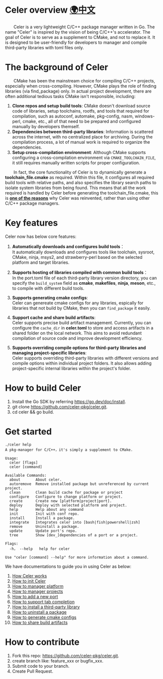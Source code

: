 # Celer overview [🌍中文](../zh-CH/README.md)

&emsp;&emsp;Celer is a very lightweight C/C++ package manager written in Go. The name "Celer" is inspired by the vision of being C/C++'s accelerator. The goal of Celer is to serve as a supplement to CMake, and not to replace it. It is designed to be user-friendly for developers to manager and compile third-party libraries with toml files only.

# The background of Celer

&emsp;&emsp;CMake has been the mainstream choice for compiling C/C++ projects, especially when cross-compiling. However, CMake plays the role of finding libraries (via find_package) only. In actual project development, there are often additional tedious tasks CMake isn't  responsible, including:

1. **Clone repos and setup build tools**: CMake doesn't download source code of libraries, setup toolchains, rootfs, and tools that required for compilation, such as autoconf, automake, pkg-config, nasm, windows-perl, cmake, etc., all of that need to be prepared and configured manually by developers themself.
2. **Dependencies between third-party libraries**: Information is scattered across the internet, with no centralized place for archiving. During the compilation process, a lot of manual work is required to organize the dependencies.
3. **Setup cross-compilation environment**: Although CMake supports configuring a cross-compilation environment via `CMAKE_TOOLCHAIN_FILE`, it still requires manually written scripts for proper configuration.

&emsp;&emsp;In fact, the core functionality of Celer is to dynamically generate a **toolchain_file.cmake** as required. Within this file, it configures all required build tools with relative paths, and also specifies the library search paths to isolate system libraries from being found. This means that all the work required  is handled by Celer before generating the toolchain_file.cmake, this is [**one of the reasons**](./00_why_reinvent_celer.md) why Celer was reinvented, rather than using other C/C++ package managers.

# Key features

Celer now has below core features:

1. **Automatically downloads and configures build tools**：  
It automatically downloads and configures tools like toolchain, sysroot, CMake, ninja, msys2, and strawberry-perl based on the selected platform and target libraries.

2. **Supports hosting of libraries compiled with common build tools**：  
In the port.toml file of each third-party library version directory, you can specify the `build_system` field as **cmake**, **makefiles**, **ninja**, **meson**, etc., to compile with different build tools.

3. **Supports generating cmake configs**:  
Celer can genereate cmake configs for any libraries, espically for libraries that not build by CMake, then you can `find_package` it easily.

4. **Support cache and share build artifacts**:  
Celer supports precise build artifact management. Currently, you can configure the `cache_dir` in **celer.toml** to store and access artifacts in a shared folder on the local network. This aims to avoid redundant compilation of source code and improve development efficiency.

5. **Supports overriding compile options for third-party libraries and managing project-specific libraries**:  
Celer supports overriding third-party libraries with different versions and compile options within individual project folders. It also allows adding project-specific internal libraries within the project's folder.

# How to build Celer

1. Install the Go SDK by referring https://go.dev/doc/install.
2. git clone https://github.com/celer-pkg/celer.git.
3. cd celer && go build.

# Get started

```
./celer help
A pkg-manager for C/C++，it's simply a supplement to CMake.

Usage:
  celer [flags]
  celer [command]

Available Commands:
  about       About celer.
  autoremove  Remove installed package but unreferenced by current project.
  clean       Clean build cache for package or project
  configure   Configure to change platform or project.
  create      Create new [platform|project|port].
  deploy      Deploy with selected platform and project.
  help        Help about any command
  init        Init with conf repo.
  install     Install a package.
  integrate   Integrates celer into [bash|fish|powershell|zsh]
  remove      Uninstall a package.
  update      Update port's repo.
  tree        Show [dev_]dependencies of a port or a project.

Flags:
  -h， --help   help for celer

Use "celer [command] --help" for more information about a command.
```

We have documentations to guide you in using Celer as below:

1. [How Celer works](./01_how_it_works.md)
2. [How to init Celer](./02_how_to_init.md)
3. [How to manager platform](./03_how_to_manager_platform.md)
4. [How to manager projects](./04_how_to_manager_project.md)
5. [How to add a new port](./05_how_to_add_port.md)
8. [How to support tab completion](./06_how_to_integrate.md)
9. [How to install a third-party library](./07_how_to_install.md)
10. [How to uninstall a package](./08_how_to_remove.md)
11. [How to generate cmake configs](./09_how_to_generate_cmake_config.md)
12. [How to share build artifacts](./10_how_to_share_installed_libraries.md)

# How to contribute

1.  Fork this repo: https://github.com/celer-pkg/celer.git.
2.  create branch like: feature_xxx or bugfix_xxx.
3.  Submit code to your branch.
4.  Create Pull Request.
